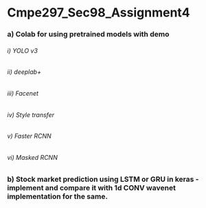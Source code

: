 # Cmpe297_Sec98_Assignment4

### a) Colab for using pretrained models with demo

###### i) YOLO v3

###### ii) deeplab+

###### iii) Facenet

###### iv) Style transfer

###### v) Faster RCNN

###### vi) Masked RCNN

### b) Stock market prediction using LSTM or GRU in keras - implement and compare it with 1d CONV wavenet implementation for the same.
